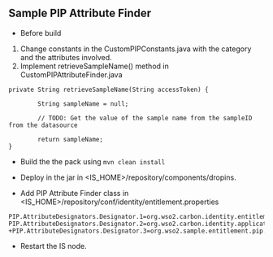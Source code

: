 ## Sample PIP Attribute Finder

* Before build

1. Change constants in the CustomPIPConstants.java with the category and the attributes involved.
2. Implement retrieveSampleName() method in CustomPIPAttributeFinder.java

```
private String retrieveSampleName(String accessToken) {

        String sampleName = null;

        // TODO: Get the value of the sample name from the sampleID from the datasource

        return sampleName;
}
```
* Build the the pack using 
`mvn clean install`

* Deploy in the jar in <IS_HOME>/repository/components/dropins.
* Add PIP Attribute Finder class in <IS_HOME>/repository/conf/identity/entitlement.properties
```
PIP.AttributeDesignators.Designator.1=org.wso2.carbon.identity.entitlement.pip.DefaultAttributeFinder
PIP.AttributeDesignators.Designator.2=org.wso2.carbon.identity.application.authz.xacml.pip.AuthenticationContextAttributePIP
+PIP.AttributeDesignators.Designator.3=org.wso2.sample.entitlement.pip.attribute.finder.CustomPIPAttributeFinder
``` 

* Restart the IS node.